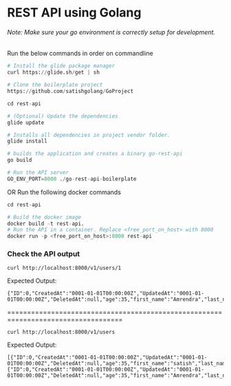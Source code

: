 # REST API using Golang  


###### Note: Make sure your go environment is correctly setup for development.

Run the below commands in order on commandline
```python
# Install the glide package manager
curl https://glide.sh/get | sh

# Clone the boilerplate project
https://github.com/satishgolang/GoProject

cd rest-api

# (Optional) Update the dependencies
glide update

# Installs all dependencies in project vendor folder.
glide install

# builds the application and creates a binary go-rest-api
go build

# Run the API server
GO_ENV_PORT=8000 ./go-rest-api-boilerplate
```

OR
Run the following docker commands
```python
cd rest-api

# Build the docker image
docker build -t rest-api.
# Run the API in a container. Replace <free_port_on_host> with 8000
docker run -p <free_port_on_host>:8000 rest-api
```

### Check the API output
```
curl http://localhost:8000/v1/users/1
```
Expected Output:
```
{"ID":0,"CreatedAt":"0001-01-01T00:00:00Z","UpdatedAt":"0001-01-01T00:00:00Z","DeletedAt":null,"age":35,"first_name":"Amrendra","last_name":"singh"}
```
===================================================================================
```
curl http://localhost:8000/v1/users
```
Expected Output:
```
[{"ID":0,"CreatedAt":"0001-01-01T00:00:00Z","UpdatedAt":"0001-01-01T00:00:00Z","DeletedAt":null,"age":35,"first_name":"satish","last_name":"loyapally"},{"ID":0,"CreatedAt":"0001-01-01T00:00:00Z","UpdatedAt":"0001-01-01T00:00:00Z","DeletedAt":null,"age":35,"first_name":"Amrendra","last_name":"singh"}]
```
